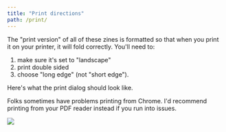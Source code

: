 ```yaml
---
title: "Print directions"
path: /print/
---
```


The "print version" of all of these zines is formatted so that when you print it on your printer, it
will fold correctly. You'll need to:

1. make sure it's set to "landscape"
1. print double sided
1. choose "long edge" (not "short edge").

Here's what the print dialog should look like.

Folks sometimes have problems printing from Chrome. I'd recommend printing from
your PDF reader instead if you run into issues.

<div class="flex flex-row justify-center">
<a href="/images/print.png">
<img src="/images/print.png">
</a>
</div>
